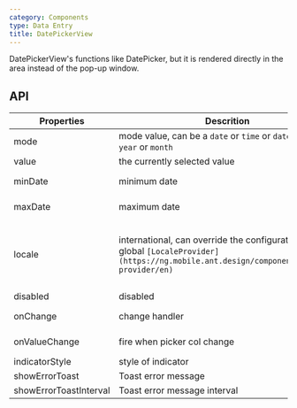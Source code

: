 ```yaml
---
category: Components
type: Data Entry
title: DatePickerView
---
```


DatePickerView's functions like DatePicker, but it is rendered directly in the area instead of the pop-up window.

## API

Properties | Descrition | Type | Default
-----------|------------|------|--------
| mode  | mode value, can be a `date` or `time` or `datetime` or `year` or `month` | String | `date` |
| value | the currently selected value | Date | - |
| minDate   | minimum date | Date  |  2000-1-1  |
| maxDate   | maximum date | Date  |  2030-1-1  |
| locale   | international, can override the configuration of the global `[LocaleProvider](https://ng.mobile.ant.design/components/locale-provider/en)` | Object: {DatePickerLocale: {year, month, day, hour, minute, am?, pm?}, okText, dismissText} |  -  |
| disabled   | disabled      | Boolean |    false  |
| onChange  | change handler | (date: Object): void |  -  |
| onValueChange | fire when picker col change | (vals: any, index: number) => void | - |
| indicatorStyle  | style of indicator | Object | - |
| showErrorToast | Toast error message | Boolean | true |
| showErrorToastInterval | Toast error message interval | number | 2000 |